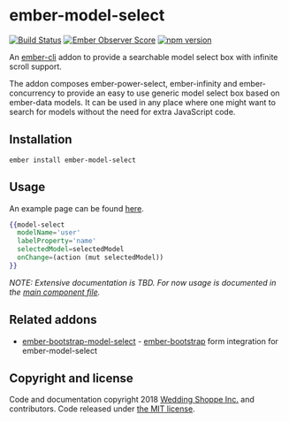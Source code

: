 ember-model-select
==============================================================================
[![Build Status](https://travis-ci.org/weddingshoppe/ember-model-select.svg?branch=master)](https://travis-ci.org/weddingshoppe/ember-model-select) [![Ember Observer Score](https://emberobserver.com/badges/ember-model-select.svg)](https://emberobserver.com/addons/ember-model-select) [![npm version](https://badge.fury.io/js/ember-model-select.svg)](https://badge.fury.io/js/ember-model-select)

An [ember-cli](http://www.ember-cli.com) addon to provide a searchable model select box with infinite scroll support.

The addon composes ember-power-select, ember-infinity and ember-concurrency to provide an easy to use generic model select box based on ember-data models. It can be used in any place where one might want to search for models without the need for extra JavaScript code.

Installation
------------------------------------------------------------------------------

```
ember install ember-model-select
```


Usage
------------------------------------------------------------------------------

An example page can be found [here](https://weddingshoppe.github.io/ember-model-select/).

```hbs
{{model-select
  modelName='user'
  labelProperty='name'
  selectedModel=selectedModel
  onChange=(action (mut selectedModel))
}}
```

*NOTE: Extensive documentation is TBD. For now usage is documented in the [main component file](https://github.com/weddingshoppe/ember-model-select/blob/master/addon/components/model-select.js).*

## Related addons
 - [ember-bootstrap-model-select](https://github.com/weddingshoppe/ember-bootstrap-model-select) - [ember-bootstrap](https://www.ember-bootstrap.com) form integration for ember-model-select

## Copyright and license

Code and documentation copyright 2018 [Wedding Shoppe Inc.](http://www.weddingshoppeinc.com) and contributors. Code released under [the MIT license](LICENSE.md).
